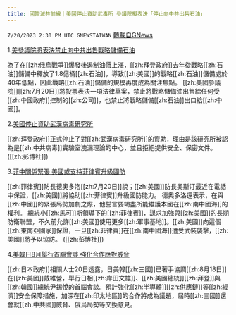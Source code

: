 ```yaml
---
title: 國際滅共前線｜美國停止資助武毒所 參議院擬表決「停止向中共出售石油」
---
```

`7/20/2023 2:30 PM UTC GNEWSTAIWAN` [轉載自GNews](https://gnews.org/articles/1475010)

1.[美參議院將表決禁止向中共出售戰略儲備石油](https://www.zaobao.com.sg/realtime/china/story20230720-1415677) 

為了在[[zh:俄烏戰爭]]爆發後遏制油價上漲，[[zh:拜登政府]]去年從戰略[[zh:石油]]儲備中釋放了1.8億桶[[zh:石油]]，導致[[zh:美國]]的戰略[[zh:石油]]儲備處於40年低點，因此戰略[[zh:石油]]儲備的規模再度成為關注焦點。 [[zh:美國參議院]][[zh:7月20日]]將投票表決一項法律草案，禁止將戰略儲備油出售給任何受[[zh:中國政府]]控制的[[zh:公司]]，也禁止將戰略儲備[[zh:石油]]出口給[[zh:中國]]。

2.[美國停止資助武漢病毒研究所](https://www.bloomberg.com/news/articles/2023-07-18/us-suspends-wuhan-institute-funds-over-covid-stonewalling#xj4y7vzkg) 

[[zh:拜登政府]]正式停止了對[[zh:武漢病毒研究所]]的資助，理由是該研究所被認為是[[zh:中共病毒]]實驗室洩漏理論的中心，並且拒絕提供安全、保密文件。 ([[zh:彭博社]]) 

3.[菲中關係緊張 美國或支持菲律賓升級國防](https://www.bloomberg.com/news/articles/2023-07-20/philippines-says-us-pledged-to-support-its-defense-upgrade) 

[[zh:菲律賓]]防長德奧多洛[[zh:7月20日]]說；[[zh:美國]]防長奧斯汀最近在電話中保證，[[zh:美國]]將協助[[zh:菲律賓]]升級國防能力。 德奧多洛還表示，在與[[zh:中國]]的緊張局勢加劇之際，他誓言要竭盡所能維護本國在[[zh:南中國海]]的權利。 總統小[[zh:馬可]]斯領導下的[[zh:菲律賓]]，謀求加強與[[zh:美國]]的長期防衛聯盟，不久前允許[[zh:美國]]使用更多[[zh:軍事基地]]。[[zh:美國]]向這個[[zh:東南亞國家]]保證，一旦[[zh:菲律賓]]在[[zh:南中國海]]遭受武裝襲擊，[[zh:美國]]將予以協防。 ([[zh:彭博社]]) 


4.[美韓日8月舉行首腦會談 強化合作應對威脅](https://tchina.kyodonews.net/news/2023/07/0256e79f610a-818.html)

[[zh:日本政府]]相關人士20日透露，日美韓[[zh:三國]]已著手協調[[zh:8月18日]]在[[zh:美國]]戴維營，舉行日相[[zh:岸田文雄]]、[[zh:美國總統]][[zh:拜登]]與[[zh:韓國]]總統尹錫悅的首腦會談。預計強化[[zh:半導體]][[zh:供應鏈]]等[[zh:經濟]]安全保障措施，加深在[[zh:印太地區]]的合作將成為議題，屆時[[zh:三國]]還會就[[zh:中共國]]威脅、俄烏局勢等交換意見。
